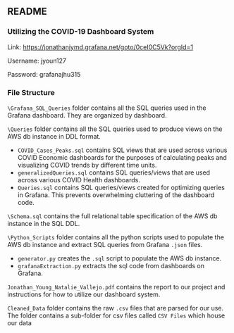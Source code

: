 ## README 
### Utilizing the COVID-19 Dashboard System
Link: https://jonathanjymd.grafana.net/goto/0ceI0C5Vk?orgId=1

Username: jyoun127

Password: grafanajhu315

### File Structure
`\Grafana_SQL_Queries` folder contains all the SQL queries used in the Grafana dashboard. They are organized by dashboard.

`\Queries` folder contains all the SQL queries used to produce views on the AWS db instance in DDL format. 
- `COVID_Cases_Peaks.sql` contains SQL views that are used across various COVID Economic dashboards for the purposes of calculating 
                          peaks and visualizing COVID trends by different time units.
- `generalizedQueries.sql` contains SQL queries/views that are used across various COVID Health dashboards. 
- `Queries.sql` contains SQL queries/views created for optimizing queries in Grafana. This prevents overwhelming cluttering of the dashboard code.

`\Schema.sql` contains the full relational table specification of the AWS db instance in the SQL DDL.

`\Python_Scripts` folder contains all the python scripts used to populate the AWS db instance and extract SQL queries from Grafana `.json` files.
- `generator.py` creates the `.sql` script to populate the AWS db instance.
- `grafanaExtraction.py` extracts the sql code from dashboards on Grafana.

`Jonathan_Young_Natalie_Vallejo.pdf` contains the report to our project and instructions for how to utilize our dashboard system.

`Cleaned_Data` folder contains the raw `.csv` files that are parsed for our use. The folder contains a sub-folder for csv files called `CSV Files` which house our data
